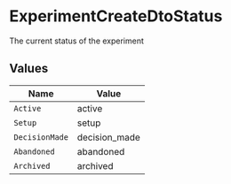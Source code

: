 # ExperimentCreateDtoStatus

The current status of the experiment


## Values

| Name           | Value          |
| -------------- | -------------- |
| `Active`       | active         |
| `Setup`        | setup          |
| `DecisionMade` | decision_made  |
| `Abandoned`    | abandoned      |
| `Archived`     | archived       |